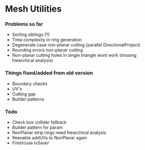 
# Mesh Utilities

### Problems so far
 - Sorting siblings (?)
 - Time complexity in ring generation
 - Degenerate case non-planar cutting (parallel DirectionalProject)
 - Rounding errors non-planar cutting
 - Non-planar cutting holes in single triangle wont work (missing hiearchical analysis)

### Things fixed/added from old version
 - Boundary checks
 - UV's
 - Cutting gap
 - Builder patterns

### Todo
 - Check box collider fallback
 - Builder pattern for param
 - NonPlanar strip rings need hiearchical analysis
 - Reenable addUVs to NonPlanar again
 - Finish/use IvSaver
